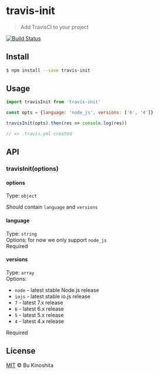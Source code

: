 # travis-init

> Add TravisCI to your project

[![Build Status](https://travis-ci.org/bukinoshita/travis-init.svg?branch=master)](https://travis-ci.org/bukinoshita/travis-init)

## Install

```bash
$ npm install --save travis-init
```

## Usage

```js
import travisInit from 'travis-init'

const opts = {language: 'node_js', versions: ['6', '4']}

travisInit(opts).then(res => console.log(res))

// => .travis.yml created
```

## API
### travisInit(options)

#### options
Type: `object`

Should contain `language` and `versions`

#### language
Type: `string`<br/>
Options: for now we only support `node_js`<br/>
Required

#### versions
Type: `array`<br/>
Options:<br/>
- `node` - latest stable Node.js release<br/>
- `iojs` - latest stable io.js release<br/>
- `7` - latest 7.x release<br/>
- `6` - latest 6.x release<br/>
- `5` - latest 5.x release<br/>
- `4` - latest 4.x release<br/>

Required

## License
[MIT](https://github.com/bukinoshita/travis-init/blob/master/LICENSE) &copy; Bu Kinoshita
